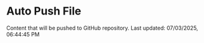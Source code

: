 # Auto Push File

Content that will be pushed to GitHub repository.
Last updated: 07/03/2025, 06:44:45 PM